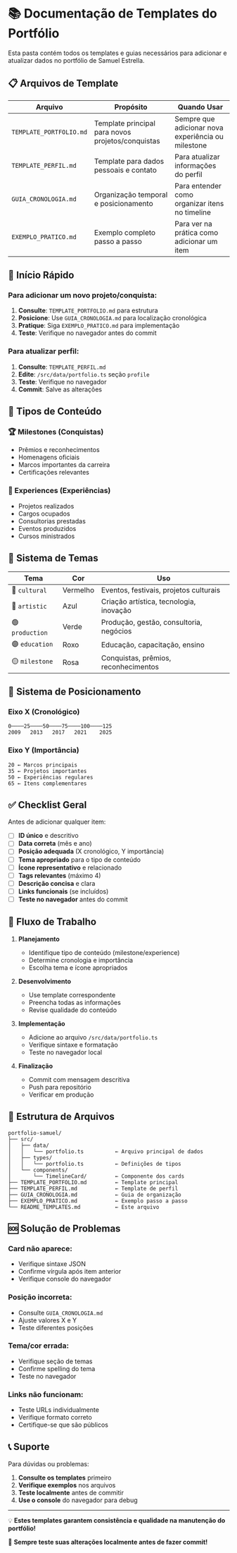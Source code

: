 # 📚 Documentação de Templates do Portfólio

Esta pasta contém todos os templates e guias necessários para adicionar e atualizar dados no portfólio de Samuel Estrella.

## 📋 Arquivos de Template

| Arquivo | Propósito | Quando Usar |
|---------|-----------|-------------|
| `TEMPLATE_PORTFOLIO.md` | Template principal para novos projetos/conquistas | Sempre que adicionar nova experiência ou milestone |
| `TEMPLATE_PERFIL.md` | Template para dados pessoais e contato | Para atualizar informações do perfil |
| `GUIA_CRONOLOGIA.md` | Organização temporal e posicionamento | Para entender como organizar itens no timeline |
| `EXEMPLO_PRATICO.md` | Exemplo completo passo a passo | Para ver na prática como adicionar um item |

## 🚀 Início Rápido

### Para adicionar um novo projeto/conquista:

1. **Consulte**: `TEMPLATE_PORTFOLIO.md` para estrutura
2. **Posicione**: Use `GUIA_CRONOLOGIA.md` para localização cronológica
3. **Pratique**: Siga `EXEMPLO_PRATICO.md` para implementação
4. **Teste**: Verifique no navegador antes do commit

### Para atualizar perfil:

1. **Consulte**: `TEMPLATE_PERFIL.md`
2. **Edite**: `/src/data/portfolio.ts` seção `profile`
3. **Teste**: Verifique no navegador
4. **Commit**: Salve as alterações

## 🎯 Tipos de Conteúdo

### 🏆 Milestones (Conquistas)
- Prêmios e reconhecimentos
- Homenagens oficiais
- Marcos importantes da carreira
- Certificações relevantes

### 💼 Experiences (Experiências)
- Projetos realizados
- Cargos ocupados
- Consultorias prestadas
- Eventos produzidos
- Cursos ministrados

## 🎨 Sistema de Temas

| Tema | Cor | Uso |
|------|-----|-----|
| 🔴 `cultural` | Vermelho | Eventos, festivais, projetos culturais |
| 🔵 `artistic` | Azul | Criação artística, tecnologia, inovação |
| 🟢 `production` | Verde | Produção, gestão, consultoria, negócios |
| 🟣 `education` | Roxo | Educação, capacitação, ensino |
| 🟡 `milestone` | Rosa | Conquistas, prêmios, reconhecimentos |

## 📏 Sistema de Posicionamento

### Eixo X (Cronológico)
```
0────25────50────75────100────125
2009   2013   2017   2021    2025
```

### Eixo Y (Importância)
```
20 ← Marcos principais
35 ← Projetos importantes  
50 ← Experiências regulares
65 ← Itens complementares
```

## ✅ Checklist Geral

Antes de adicionar qualquer item:

- [ ] **ID único** e descritivo
- [ ] **Data correta** (mês e ano)
- [ ] **Posição adequada** (X cronológico, Y importância)
- [ ] **Tema apropriado** para o tipo de conteúdo
- [ ] **Ícone representativo** e relacionado
- [ ] **Tags relevantes** (máximo 4)
- [ ] **Descrição concisa** e clara
- [ ] **Links funcionais** (se incluídos)
- [ ] **Teste no navegador** antes do commit

## 🔧 Fluxo de Trabalho

1. **Planejamento**
   - Identifique tipo de conteúdo (milestone/experience)
   - Determine cronologia e importância
   - Escolha tema e ícone apropriados

2. **Desenvolvimento**
   - Use template correspondente
   - Preencha todas as informações
   - Revise qualidade do conteúdo

3. **Implementação**
   - Adicione ao arquivo `/src/data/portfolio.ts`
   - Verifique sintaxe e formatação
   - Teste no navegador local

4. **Finalização**
   - Commit com mensagem descritiva
   - Push para repositório
   - Verificar em produção

## 📁 Estrutura de Arquivos

```
portfolio-samuel/
├── src/
│   ├── data/
│   │   └── portfolio.ts          ← Arquivo principal de dados
│   ├── types/
│   │   └── portfolio.ts          ← Definições de tipos
│   └── components/
│       └── TimelineCard/         ← Componente dos cards
├── TEMPLATE_PORTFOLIO.md         ← Template principal
├── TEMPLATE_PERFIL.md            ← Template de perfil
├── GUIA_CRONOLOGIA.md            ← Guia de organização
├── EXEMPLO_PRATICO.md            ← Exemplo passo a passo
└── README_TEMPLATES.md           ← Este arquivo
```

## 🆘 Solução de Problemas

### Card não aparece:
- Verifique sintaxe JSON
- Confirme vírgula após item anterior
- Verifique console do navegador

### Posição incorreta:
- Consulte `GUIA_CRONOLOGIA.md`
- Ajuste valores X e Y
- Teste diferentes posições

### Tema/cor errada:
- Verifique seção de temas
- Confirme spelling do tema
- Teste no navegador

### Links não funcionam:
- Teste URLs individualmente
- Verifique formato correto
- Certifique-se que são públicos

## 📞 Suporte

Para dúvidas ou problemas:

1. **Consulte os templates** primeiro
2. **Verifique exemplos** nos arquivos
3. **Teste localmente** antes de commitir
4. **Use o console** do navegador para debug

---

💡 **Estes templates garantem consistência e qualidade na manutenção do portfólio!**

🎯 **Sempre teste suas alterações localmente antes de fazer commit!**
